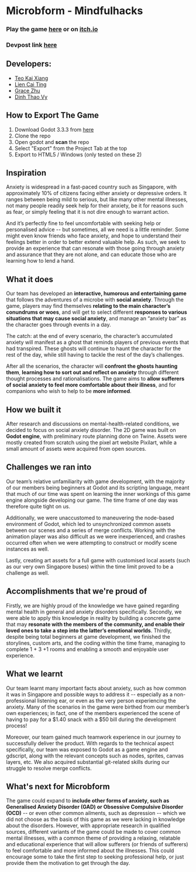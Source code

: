 # Microbform - Mindfulhacks

### Play the game [here](https://tkaixiang.github.io/Microbform/) or on [itch.io](https://tkaixiang.itch.io/microbform)

### Devpost link [here](https://devpost.com/software/microbform)

## Developers:
- [Teo Kai Xiang](https://github.com/Tkaixiang)
- [Lien Cai Ting](https://github.com/lctxct)
- [Grace Zhu](https://github.com/lalamoo)
- [Dinh Thao Vy](https://github.com/fillantrophy02)

## How to Export The Game

1. Download Godot 3.3.3 from [here](https://godotengine.org/download/windows)
2. Clone the repo
3. Open godot and **scan** the repo
4. Select "Export" from the Project Tab at the top
5. Export to HTML5 / Windows (only tested on these 2)

## Inspiration
Anxiety is widespread in a fast-paced country such as Singapore, with approximately 10% of citizens facing either anxiety or depressive orders. It ranges between being mild to serious, but like many other mental illnesses, not many people readily seek help for their anxiety, be it for reasons such as fear, or simply feeling that it is not dire enough to warrant action. 

And it’s perfectly fine to feel uncomfortable with seeking help or personalised advice -- but sometimes, all we need is a little reminder. Some might even know friends who face anxiety, and hope to understand their feelings better in order to better extend valuable help. As such, we seek to provide an experience that can resonate with those going through anxiety and assurance that they are not alone, and can educate those who are learning how to lend a hand.

## What it does
Our team has developed an **interactive, humorous and entertaining game** that follows the adventures of a microbe with **social anxiety**. Through the game, players may find themselves **relating to the main character’s conundrums or woes**, and will get to select different **responses to various situations that may cause social anxiety**, and manage an “anxiety bar” as the character goes through events in a day. 

The catch: at the end of every scenario, the character’s accumulated anxiety will manifest as a ghost that reminds players of previous events that had transpired. These ghosts will continue to haunt the character for the rest of the day, while still having to tackle the rest of the day’s challenges.

After all the scenarios, the character will **confront the ghosts haunting them**, **learning how to sort out and reflect on anxiety** through different thought processes and rationalisations. The game aims to **allow sufferers of social anxiety to feel more comfortable about their illness**, and for companions who wish to help to be **more informed**. 

## How we built it
After research and discussions on mental-health-related conditions, we decided to focus on social anxiety disorder. The 2D game was built on **Godot engine**, with preliminary route planning done on Twine. Assets were mostly created from scratch using the pixel art website Pixilart, while a small amount of assets were acquired from open sources. 

## Challenges we ran into
Our team’s relative unfamiliarity with game development, with the majority of our members being beginners at Godot and its scripting language, meant that much of our time was spent on learning the inner workings of this game engine alongside developing our game. The time frame of one day was therefore quite tight on us. 

Additionally, we were unaccustomed to maneuvering the node-based environment of Godot, which led to unsynchronized common assets between our scenes and a series of merge conflicts. Working with the animation player was also difficult as we were inexperienced, and crashes occurred often when we were attempting to construct or modify scene instances as well.

Lastly, creating art assets for a full game with customised local assets (such as our very own Singapore buses) within the time limit proved to be a challenge as well.

## Accomplishments that we're proud of
Firstly, we are highly proud of the knowledge we have gained regarding mental health in general and anxiety disorders specifically. Secondly, we were able to apply this knowledge in reality by building a concrete game that may **resonate with the members of the community, and enable their loved ones to take a step into the latter’s emotional worlds**. Thirdly, despite being total beginners at game development, we finished the storylines, custom arts, and the coding within the time frame, managing to complete 1 + 3 +1 rooms and enabling a smooth and enjoyable user experience.

## What we learnt
Our team learnt many important facts about anxiety, such as how common it was in Singapore and possible ways to address it -- especially as a non-professional listening ear, or even as the very person experiencing the anxiety. Many of the scenarios in the game were birthed from our member’s own experiences; in fact, one of the members experienced the scene of having to pay for a $1.40 snack with a $50 bill during the development process! 

Moreover, our team gained much teamwork experience in our journey to successfully deliver the product. With regards to the technical aspect specifically, our team was exposed to Godot as a game engine and gdscript, along with the relevant concepts such as nodes, sprites, canvas layers, etc. We also acquired substantial git-related skills during our struggle to resolve merge conflicts. 

## What's next for Microbform
The game could expand to **include other forms of anxiety, such as Generalised Anxiety Disorder (GAD) or Obsessive Compulsive Disorder (OCD)** -- or even other common ailments, such as depression -- which we did not choose as the basis of this game as we were lacking in knowledge about the disorders. However, with appropriate research in qualified sources, different variants of the game could be made to cover common mental illnesses, with a common theme of providing a relaxing, relatable and educational experience that will allow sufferers (or friends of sufferers) to feel comfortable and more informed about the illnesses. This could encourage some to take the first step to seeking professional help, or just provide them the motivation to get through the day.
